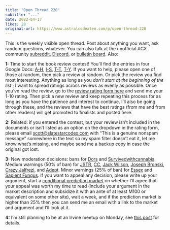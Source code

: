 ```yaml
---
title: "Open Thread 220"
subtitle: "..."
date: 2022-04-17
likes: 28
original-url: https://www.astralcodexten.com/p/open-thread-220
---
```

This is the weekly visible open thread. Post about anything you want, ask random questions, whatever. You can also talk at the unofficial ACX community [subreddit](https://www.reddit.com/r/slatestarcodex/), [Discord](https://discord.gg/RTKtdut), or [bulletin board](https://www.datasecretslox.com/index.php). Also:

 **1:** Time to start the book review contest! You’ll find the entries in four Google Docs: [A-H](https://docs.google.com/document/d/1pRQbRbEUwSH_jm94PI_ij-88swat7vQ4iNaNp6gd39g/edit#heading=h.at6953giqgr5), [I-S](https://docs.google.com/document/d/1kQUUJhv-MpLawby2j4zXLZPDG6ligWd5xpIjH8UmWdw/edit?usp=sharing), [T-T](https://docs.google.com/document/d/100kMdSVFviZSSBvUyyEQPMNlvLptVQxHFD9i9wGuBWs/edit?usp=sharing), [T-Y](https://docs.google.com/document/d/1hFzjXliCAWjvheY-8Qd2fhbF79LnX0Xg6R9eqk9yIyI/edit?usp=sharing). If you want to help, please open one of those at random, then pick a review at random. Or pick the review you find most interesting. Anything as long as you _don’t start at the beginning of the list_ ; I want to spread ratings across reviews as evenly as possible. Once you’ve read the review, go to the [review rating form here](https://forms.gle/K189zhGDJbdinuvY8) and send me your 1-10 rating. Then pick a new review and keep repeating this process for as long as you have the patience and interest to continue. I’ll also be going through these, and the reviews that have the best ratings (from me and from other readers) will get promoted to finalists and posted here.

 **2:** Related: if you entered the contest, but your review isn’t included in the documents or isn’t listed as an option on the dropdown in the rating form, please email scott@slatestarcodex.com with “This is a genuine nonspam message” somewhere in the text so my spam filter doesn’t eat it, let me know what’s missing, and maybe send me a backup copy in case the original got lost.

 **3:** New moderation decisions: bans for [Dors](https://astralcodexten.substack.com/p/open-thread-213/comment/5298879) and [Survivedwithcannabis](https://astralcodexten.substack.com/p/open-thread-214/comment/5430078). Medium warnings (50% of ban) for [JSTR](https://astralcodexten.substack.com/p/hidden-open-thread-2125/comment/5283278), [CC](https://astralcodexten.substack.com/p/ukraine-thoughts-and-links/comment/5436842), [Jack Wilson](https://astralcodexten.substack.com/p/open-thread-215/comment/5531930), [Joseph Bronski](https://astralcodexten.substack.com/p/open-thread-217/comment/5753996), [Crazy Jalfrezi](https://astralcodexten.substack.com/p/open-thread-217/comment/5985606), and [Adept](https://astralcodexten.substack.com/p/highlights-from-the-comments-on-self/comment/5909866). Minor warnings (25% of ban) for [Essex](https://astralcodexten.substack.com/p/microaddictions/comment/5355506?s=w) and [Sapient Fungus](https://astralcodexten.substack.com/p/ukraine-thoughts-and-links/comment/5437594). If you want to appeal any decision, please write up your argument, start a [conditional prediction market](https://manifold.markets/home) on whether I’ll agree that your appeal was worth my time to read (include your argument in the market description and subsidize it with an ante of at least M100 or equivalent on some other site), wait a week, and if the prediction market is higher than 25% then you can send me an email with a link to the market and argument and I’ll look at it.

 **4:** I’m still planning to be at an Irvine meetup on Monday, see [this post](https://astralcodexten.substack.com/p/irvine-meetup-this-monday?s=w) for details.
